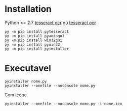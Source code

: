 # Installation

Python >= 2.7
[tesseract ocr](https://digi.bib.uni-mannheim.de/tesseract/)
ou
[tesseract ocr](https://github.com/tesseract-ocr/tesseract/releases)

```
py -m pip install pytesseract
py -m pip install pyautogui
py -m pip install win32gui
py -m pip install pywin32
py -m pip install pyinstaller
```

# Executavel

```
pyinstaller nome.py
pyinstaller --onefile --noconsole nome.py
```

Com icone

```
pyinstaller --onefile --noconsole nome.py -i nome.ico
```
